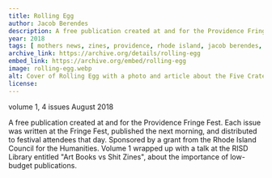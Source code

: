 ```yaml
---
title: Rolling Egg
author: Jacob Berendes
description: A free publication created at and for the Providence Fringe Fest. 
year: 2018
tags: [ mothers news, zines, providence, rhode island, jacob berendes, DIY ]
archive_link: https://archive.org/details/rolling-egg
embed_link: https://archive.org/embed/rolling-egg
image: rolling-egg.webp
alt: Cover of Rolling Egg with a photo and article about the Five Crates of Rats
license: 
---
```


volume 1, 4 issues August 2018

A free publication created at and for the Providence Fringe Fest. Each issue was written at the Fringe Fest, published the next morning, and distributed to festival attendees that day. Sponsored by a grant from the Rhode Island Council for the Humanities. Volume 1 wrapped up with a talk at the RISD Library entitled "Art Books vs Shit Zines", about the importance of low-budget publications.

